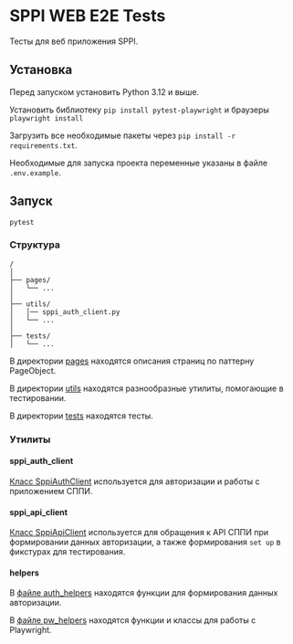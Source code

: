 # SPPI WEB E2E Tests

Тесты для веб приложения SPPI.

## Установка

Перед запуском установить Python 3.12 и выше.

Установить библиотеку ```pip install pytest-playwright``` и браузеры ```playwright install```

Загрузить все необходимые пакеты через ```pip install -r requirements.txt```.

Необходимые для запуска проекта переменные указаны в файле ```.env.example```.

## Запуск

`pytest`

### Структура

```text
/
│
├── pages/
│   └── ...
│
├── utils/
│   │── sppi_auth_client.py
│   └── ...
│
├── tests/
│   └── ...
```

В директории [pages](pages) находятся описания страниц по паттерну PageObject.

В директории [utils](utils) находятся разнообразные утилиты, помогающие в тестировании.

В директории [tests](tests) находятся тесты.

### Утилиты

#### sppi_auth_client

[Класс SppiAuthClient](utils/sppi_web_client.py) используется для авторизации и работы с приложением СППИ.

#### sppi_api_client

[Класс SppiApiClient](utils/sppi_api_client.py) используется для обращения к API СППИ при формировании данных авторизации, а также формирования `set up` в фикстурах для тестирования.

#### helpers

В [файле auth_helpers](utils/pw_helpers.py) находятся функции для формирования данных авторизации.

В [файле pw_helpers](utils/pw_helpers.py) находятся функции и классы для работы с Playwright.
